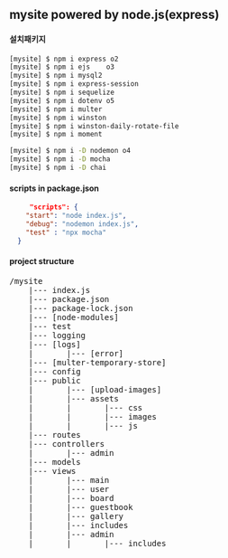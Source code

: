 ## mysite powered by node.js(express)

#### 설치패키지

```bash
[mysite] $ npm i express o2
[mysite] $ npm i ejs    o3
[mysite] $ npm i mysql2
[mysite] $ npm i express-session
[mysite] $ npm i sequelize
[mysite] $ npm i dotenv o5
[mysite] $ npm i multer 
[mysite] $ npm i winston
[mysite] $ npm i winston-daily-rotate-file
[mysite] $ npm i moment

[mysite] $ npm i -D nodemon o4
[mysite] $ npm i -D mocha
[mysite] $ npm i -D chai

```

#### scripts in package.json

```json
     "scripts": {
    "start": "node index.js",
    "debug": "nodemon index.js",
    "test" : "npx mocha"
  }
```

#### project structure
<pre>
/mysite
    |--- index.js
    |--- package.json
    |--- package-lock.json
    |--- [node-modules]
    |--- test
    |--- logging
    |--- [logs]
    |       |--- [error]
    |--- [multer-temporary-store]
    |--- config
    |--- public
    |       |--- [upload-images]
    |       |--- assets
    |       |       |--- css
    |       |       |--- images
    |       |       |--- js
    |--- routes
    |--- controllers
    |       |--- admin
    |--- models
    |--- views
    |       |--- main
    |       |--- user
    |       |--- board
    |       |--- guestbook
    |       |--- gallery
    |       |--- includes
    |       |--- admin
    |       |       |--- includes

<pre>

